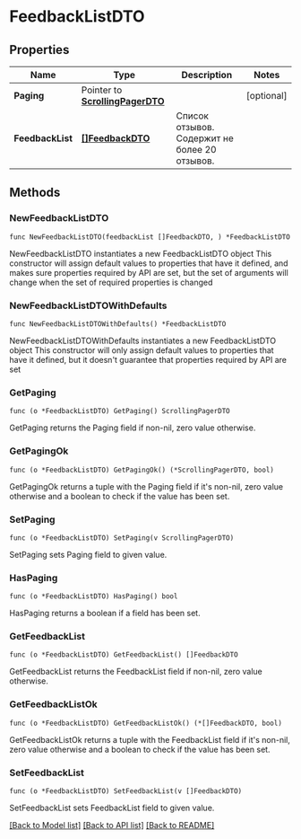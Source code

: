 # FeedbackListDTO

## Properties

Name | Type | Description | Notes
------------ | ------------- | ------------- | -------------
**Paging** | Pointer to [**ScrollingPagerDTO**](ScrollingPagerDTO.md) |  | [optional] 
**FeedbackList** | [**[]FeedbackDTO**](FeedbackDTO.md) | Список отзывов.  Содержит не более 20 отзывов.  | 

## Methods

### NewFeedbackListDTO

`func NewFeedbackListDTO(feedbackList []FeedbackDTO, ) *FeedbackListDTO`

NewFeedbackListDTO instantiates a new FeedbackListDTO object
This constructor will assign default values to properties that have it defined,
and makes sure properties required by API are set, but the set of arguments
will change when the set of required properties is changed

### NewFeedbackListDTOWithDefaults

`func NewFeedbackListDTOWithDefaults() *FeedbackListDTO`

NewFeedbackListDTOWithDefaults instantiates a new FeedbackListDTO object
This constructor will only assign default values to properties that have it defined,
but it doesn't guarantee that properties required by API are set

### GetPaging

`func (o *FeedbackListDTO) GetPaging() ScrollingPagerDTO`

GetPaging returns the Paging field if non-nil, zero value otherwise.

### GetPagingOk

`func (o *FeedbackListDTO) GetPagingOk() (*ScrollingPagerDTO, bool)`

GetPagingOk returns a tuple with the Paging field if it's non-nil, zero value otherwise
and a boolean to check if the value has been set.

### SetPaging

`func (o *FeedbackListDTO) SetPaging(v ScrollingPagerDTO)`

SetPaging sets Paging field to given value.

### HasPaging

`func (o *FeedbackListDTO) HasPaging() bool`

HasPaging returns a boolean if a field has been set.

### GetFeedbackList

`func (o *FeedbackListDTO) GetFeedbackList() []FeedbackDTO`

GetFeedbackList returns the FeedbackList field if non-nil, zero value otherwise.

### GetFeedbackListOk

`func (o *FeedbackListDTO) GetFeedbackListOk() (*[]FeedbackDTO, bool)`

GetFeedbackListOk returns a tuple with the FeedbackList field if it's non-nil, zero value otherwise
and a boolean to check if the value has been set.

### SetFeedbackList

`func (o *FeedbackListDTO) SetFeedbackList(v []FeedbackDTO)`

SetFeedbackList sets FeedbackList field to given value.



[[Back to Model list]](../README.md#documentation-for-models) [[Back to API list]](../README.md#documentation-for-api-endpoints) [[Back to README]](../README.md)


